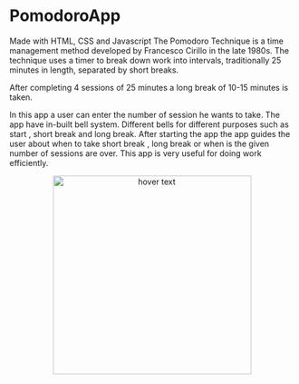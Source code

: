 # PomodoroApp
Made with HTML, CSS and  Javascript
The Pomodoro Technique is a time management method developed by Francesco Cirillo in the late 1980s. The technique uses a timer to break down work into intervals, traditionally 25 minutes in length, separated by short breaks.

After completing 4 sessions of 25 minutes a long break of 10-15 minutes is taken.

In this app a user can enter the number of session he wants to take.
The app have in-built bell system. Different bells for different purposes such as start , short break and long break.
After starting the app the app guides the user about when to take short break , long break or when is the given number of sessions are over.
This app is very useful for doing work efficiently.


<p align="center">
  <img src="Desktop\pomoss.PNG" width="350" title="hover text">
</p>
